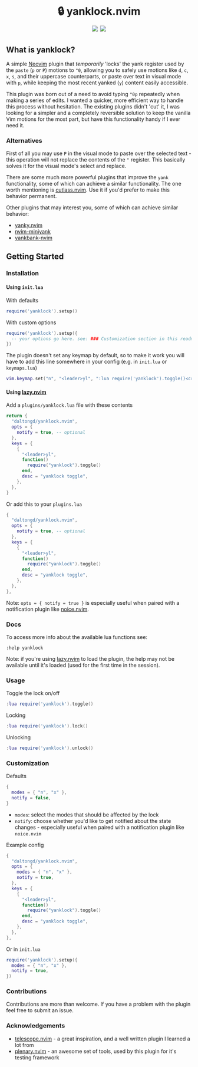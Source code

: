 <div align="center">
 <h1>
  🔒 yanklock.nvim<br>
  <a href="https://github.com/daltongd/yanklock.nvim/actions/workflows/run_tests.yml"><img src="https://img.shields.io/github/actions/workflow/status/daltongd/yanklock.nvim/run_tests.yml?style=for-the-badge&logo=github&label=tests&labelColor=%23aa55aa"></a>
  <a href="https://github.com/daltongd/yanklock.nvim?tab=MIT-1-ov-file#readme"><img src="https://img.shields.io/github/license/daltongd/yanklock.nvim?style=for-the-badge&logo=opensourceinitiative"></a>
 </h1>
</div>

## What is yanklock?

A simple [Neovim](https://neovim.io/) plugin that *temporarily* 'locks' the yank register used by the `paste` (`p` or `P`) motions to `"0`, allowing you to safely use motions like `d`, `c`, `x`, `s`, and their uppercase counterparts, or paste over text in visual mode with `p`, while keeping the most recent yanked (`y`) content easily accessible.

This plugin was born out of a need to avoid typing `"0p` repeatedly when making a series of edits. I wanted a quicker, more efficient way to handle this process without hesitation. The existing plugins didn't 'cut' it, I was looking for a simpler and a completely reversible solution to keep the vanilla Vim motions for the most part, but have this functionality handy if I ever need it.

### Alternatives

First of all you may use `P` in the visual mode to paste over the selected text - this operation will not replace the contents of the `"` register. This basically solves it for the visual mode's select and replace.

There are some much more powerful plugins that improve the `yank` functionality, some of which can achieve a similar functionality. The one worth mentioning is [cutlass.nvim](https://github.com/gbprod/cutlass.nvim). Use it if you'd prefer to make this behavior permanent.

Other plugins that may interest you, some of which can achieve similar behavior:

- [yanky.nvim](https://github.com/gbprod/yanky.nvim)
- [nvim-miniyank](https://github.com/bfredl/nvim-miniyank)
- [yankbank-nvim](https://github.com/ptdewey/yankbank-nvim)

## Getting Started

### Installation

#### Using `init.lua`

With defaults

```lua
require('yanklock').setup()
```

With custom options

```lua
require('yanklock').setup({
  -- your options go here. see: ### Customization section in this readme
})
```

The plugin doesn't set any keymap by default, so to make it work you will have to add this line somewhere in your config (e.g. in `init.lua` or `keymaps.lua`)

```lua
vim.keymap.set("n", "<leader>yl", ":lua require('yanklock').toggle()<cr>", { desc = "yanklock toggle" })
```

#### Using [lazy.nvim](https://github.com/folke/lazy.nvim)

Add a `plugins/yanklock.lua` file with these contents

```lua
return {
  "daltongd/yanklock.nvim",
  opts = {
    notify = true, -- optional
  },
  keys = {
    {
      "<leader>yl",
      function()
        require("yanklock").toggle()
      end,
      desc = "yanklock toggle",
    },
  },
}
```

Or add this to your `plugins.lua`

```lua
{
  "daltongd/yanklock.nvim",
  opts = {
    notify = true, -- optional
  },
  keys = {
    {
      "<leader>yl",
      function()
        require("yanklock").toggle()
      end,
      desc = "yanklock toggle",
    },
  },
},
```

Note: `opts = { notify = true }` is especially useful when paired with a notification plugin like [noice.nvim](https://github.com/folke/noice.nvim).

### Docs

To access more info about the available lua functions see:

```vim
:help yanklock
```

Note: if you're using [lazy.nvim](https://github.com/folke/lazy.nvim) to load the plugin, the help may not be available until it's loaded (used for the first time in the session).

### Usage

Toggle the lock on/off

```lua
:lua require('yanklock').toggle()
```

Locking

```lua
:lua require('yanklock').lock()
```

Unlocking

```lua
:lua require('yanklock').unlock()
```

### Customization

Defaults

```lua
{
  modes = { "n", "x" },
  notify = false,
}
```

- `modes`: select the modes that should be affected by the lock
- `notify`: choose whether you'd like to get notified about the state changes - especially useful when paired with a notification plugin like `noice.nvim`

Example config

```lua
{
  "daltongd/yanklock.nvim",
  opts = {
    modes = { "n", "x" },
    notify = true,
  },
  keys = {
    {
      "<leader>yl",
      function()
        require("yanklock").toggle()
      end,
      desc = "yanklock toggle",
    },
  },
},
```

Or in `init.lua`

```lua
require('yanklock').setup({
  modes = { "n", "x" },
  notify = true,
})
```

### Contributions

Contributions are more than welcome. If you have a problem with the plugin feel free to submit an issue.

### Acknowledgements

- [telescope.nvim](https://github.com/nvim-telescope/telescope.nvim) - a great inspiration, and a well written plugin I learned a lot from
- [plenary.nvim](https://github.com/nvim-lua/plenary.nvim) - an awesome set of tools, used by this plugin for it's testing framework
